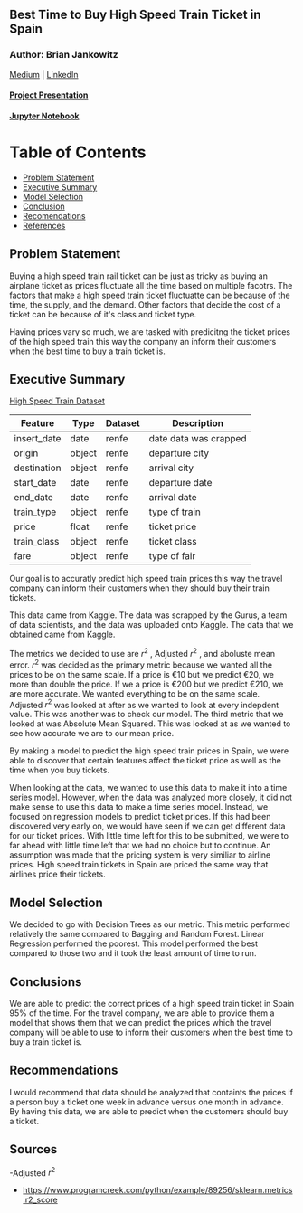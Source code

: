 ## Best Time to Buy High Speed Train Ticket in Spain
### Author: Brian Jankowitz
[Medium](https://medium.com/@JankowitzB) | [LinkedIn](https://www.linkedin.com/in/brian-jankowitz/)

#### [Project Presentation](presentation.pptx)
#### [Jupyter Notebook](/code/project_notebook.ipynb)

<h1>Table of Contents<span class="tocSkip"></span></h1>
<div class="toc"><ul class="toc-item"><li><span><a href="#Problem-Statement" data-toc-modified-id="Problem-Statement-2">Problem Statement</a></span></li><li><span><a href="#Executive-Summary" data-toc-modified-id="Executive-Summary-3">Executive Summary</a></span></li><li><span><a href="#Model-Selection" data-toc-modified-id="Model-Selection-9">Model Selection</a></span></li><li><span><a href="#Conclusion" data-toc-modified-id="Conclusion-10">Conclusion</a></span></li><li><span><a href="#Recomendations" data-toc-modified-id="Recomendations-11">Recomendations</a></span></li><li><span><a href="#References" data-toc-modified-id="References-12">References</a></span></li></ul></div>

## Problem Statement

Buying a high speed train rail ticket can be just as tricky as buying an airplane ticket as prices fluctuate all the time based on multiple facotrs. The factors that make a high speed train ticket fluctuatte can be because of the time, the supply, and the demand. Other factors that decide the cost of a ticket can be because of it's class and ticket type. 

Having prices vary so much, we are tasked with predicitng the ticket prices of the high speed train this way the company an inform their customers when the best time to buy a train ticket is.


## Executive Summary

[High Speed Train Dataset](https://www.kaggle.com/thegurusteam/spanish-high-speed-rail-system-ticket-pricing)

|Feature|Type|Dataset|Description|
|---|---|---|---|
|insert_date|date|renfe|date data was crapped|
|origin|object|renfe|departure city|
|destination|object|renfe|arrival city|
|start_date|date|renfe|departure date|
|end_date|date|renfe|arrival date|
|train_type|object|renfe|type of train|
|price|float|renfe|ticket price|
|train_class|object|renfe|ticket class|
|fare|object|renfe|type of fair|


Our goal is to accuratly predict high speed train prices this way the travel company can inform their customers when they should buy their train tickets. 

This data came from Kaggle. The data was scrapped by the Gurus, a team of data scientists, and the data was uploaded onto Kaggle. 
The data that we obtained came from Kaggle. 

The metrics we decided to use are $r^2$ , Adjusted $r^2$ , and aboluste mean error. $r^2$  was decided as the primary metric because we wanted all the prices to be on the same scale. If a price is €10 but we predict €20, we more than double the price. If we a price is €200 but we predict €210, we are more accurate. We wanted everything to be on the same scale. Adjusted $r^2$  was looked at after as we wanted to look at every indepdent value. This was another was to check our model. The third metric that we looked at was Absolute Mean Squared. This was looked at as we wanted to see how accurate we are to our mean price. 

By making a model to predict the high speed train prices in Spain, we were able to discover that certain features affect the ticket price as well as the time when you buy tickets. 

When looking at the data, we wanted to use this data to make it into a time series model. However, when the data was analyzed more closely, it did not make sense to use this data to make a time series model. Instead, we focused on regression models to predict ticket prices. If this had been discovered very early on, we would have seen if we can get different data for our ticket prices. With little time left for this to be submitted, we were to far ahead with little time left that we had no choice but to continue. An assumption was made that the pricing system is very similiar to airline prices. High speed train tickets in Spain are priced the same way that airlines price their tickets.

## Model Selection

We decided to go with Decision Trees as our metric. This metric performed relatively the same compared to Bagging and Random Forest. Linear Regression performed the poorest. This model performed the best compared to those two and it took the least amount of time to run.


## Conclusions

We are able to predict the correct prices of a high speed train ticket in Spain 95% of the time. For the travel company, we are able to provide them a model that shows them that we can predict the prices which the travel company will be able to use to inform their customers when the best time to buy a train ticket is.


## Recommendations

I would recommend that data should be analyzed that containts the prices if a person buy a ticket one week in advance versus one month in advance. By having this data, we are able to predict when the customers should buy a ticket. 

## Sources
-Adjusted $r^2$ 
 - https://www.programcreek.com/python/example/89256/sklearn.metrics.r2_score

